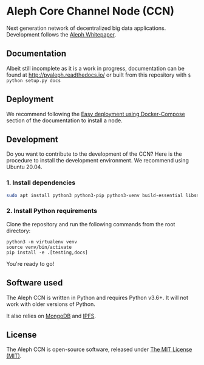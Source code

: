 # Aleph Core Channel Node (CCN)

Next generation network of decentralized big data applications. Development follows the [Aleph Whitepaper](https://github.com/moshemalawach/aleph-whitepaper).

## Documentation

Albeit still incomplete as it is a work in progress, documentation
can be found at http://pyaleph.readthedocs.io/ or 
built from this repository with `$ python setup.py docs`

## Deployment

We recommend following the 
[Easy deployment using Docker-Compose](https://pyaleph.readthedocs.io/en/latest/guides/docker-compose.html)
section of the documentation to install a node.

## Development

Do you want to contribute to the development of the CCN?
Here is the procedure to install the development environment.
We recommend using Ubuntu 20.04.

### 1. Install dependencies

```bash
sudo apt install python3 python3-pip python3-venv build-essential libsnappy-dev zlib1g-dev libbz2-dev libgflags-dev liblz4-dev libgmp-dev libsecp256k1-dev
```

### 2. Install Python requirements

Clone the repository and run the following commands from the root directory:

```
python3 -m virtualenv venv
source venv/bin/activate
pip install -e .[testing,docs]
```

You're ready to go!

## Software used

The Aleph CCN is written in Python and requires Python v3.6+. It will not work with older versions of Python.

It also relies on [MongoDB](https://www.mongodb.com/) and [IPFS](https://ipfs.io/).

## License

The Aleph CCN is open-source software, released under [The MIT License (MIT)](LICENSE.txt).
